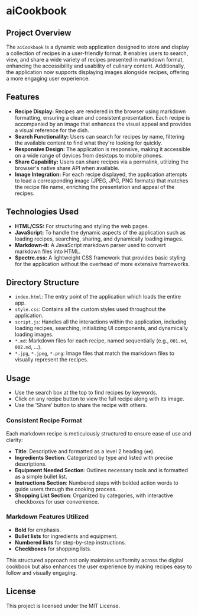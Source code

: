 # aiCookbook

## Project Overview
The `aiCookbook` is a dynamic web application designed to store and display a collection of recipes in a user-friendly format. It enables users to search, view, and share a wide variety of recipes presented in markdown format, enhancing the accessibility and usability of culinary content. Additionally, the application now supports displaying images alongside recipes, offering a more engaging user experience.

## Features
- **Recipe Display:** Recipes are rendered in the browser using markdown formatting, ensuring a clean and consistent presentation. Each recipe is accompanied by an image that enhances the visual appeal and provides a visual reference for the dish.
- **Search Functionality:** Users can search for recipes by name, filtering the available content to find what they're looking for quickly.
- **Responsive Design:** The application is responsive, making it accessible on a wide range of devices from desktops to mobile phones.
- **Share Capability:** Users can share recipes via a permalink, utilizing the browser's native share API when available.
- **Image Integration:** For each recipe displayed, the application attempts to load a corresponding image (JPEG, JPG, PNG formats) that matches the recipe file name, enriching the presentation and appeal of the recipes.

## Technologies Used
- **HTML/CSS:** For structuring and styling the web pages.
- **JavaScript:** To handle the dynamic aspects of the application such as loading recipes, searching, sharing, and dynamically loading images.
- **Markdown-it:** A JavaScript markdown parser used to convert markdown files into HTML.
- **Spectre.css:** A lightweight CSS framework that provides basic styling for the application without the overhead of more extensive frameworks.

## Directory Structure
- `index.html`: The entry point of the application which loads the entire app.
- `style.css`: Contains all the custom styles used throughout the application.
- `script.js`: Handles all the interactions within the application, including loading recipes, searching, initializing UI components, and dynamically loading images.
- `*.md`: Markdown files for each recipe, named sequentially (e.g., `001.md`, `002.md`, ...).
- `*.jpg`, `*.jpeg`, `*.png`: Image files that match the markdown files to visually represent the recipes.
  
## Usage
- Use the search box at the top to find recipes by keywords.
- Click on any recipe button to view the full recipe along with its image.
- Use the 'Share' button to share the recipe with others.

### Consistent Recipe Format
Each markdown recipe is meticulously structured to ensure ease of use and clarity:
- **Title**: Descriptive and formatted as a level 2 heading (`##`).
- **Ingredients Section**: Categorized by type and listed with precise descriptions.
- **Equipment Needed Section**: Outlines necessary tools and is formatted as a simple bullet list.
- **Instructions Section**: Numbered steps with bolded action words to guide users through the cooking process.
- **Shopping List Section**: Organized by categories, with interactive checkboxes for user convenience.

### Markdown Features Utilized
- **Bold** for emphasis.
- **Bullet lists** for ingredients and equipment.
- **Numbered lists** for step-by-step instructions.
- **Checkboxes** for shopping lists.

This structured approach not only maintains uniformity across the digital cookbook but also enhances the user experience by making recipes easy to follow and visually engaging.

## License
This project is licensed under the MIT License.